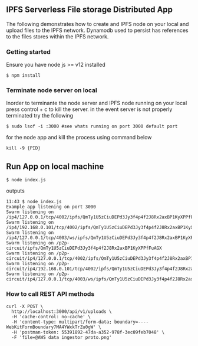 ## IPFS Serverless File storage Distributed App   

The following demonstrates how to create and IPFS node on your local and upload files to the IPFS network.
Dynamodb used to persist has references to the files stores within the IPFS network.

### Getting started 

Ensure you have node js >= v12 installed

    $ npm install 

### Terminate node server on local  
  
Inorder to terminante the node server and IPFS node running on your local press control + c to kill the server.  in the event server is not properly terminated try the following   
  
    $ sudo lsof -i :3000 #see whats running on port 3000 default port 

for the node app and kill the process using command below   
  
    kill -9 {PID}   

  
## Run App on local machine   

    $ node index.js   

  
outputs   
  

    11:43 $ node index.js  
    Example app listening on port 3000  
    Swarm listening on /ip4/127.0.0.1/tcp/4002/ipfs/QmTy1U5zCiuDEPd3Jy3f4p4f2J8Rx2axBP1KyXPPfFuAGX  
    Swarm listening on /ip4/192.168.0.101/tcp/4002/ipfs/QmTy1U5zCiuDEPd3Jy3f4p4f2J8Rx2axBP1KyXPPfFuAGX  
    Swarm listening on /ip4/127.0.0.1/tcp/4003/ws/ipfs/QmTy1U5zCiuDEPd3Jy3f4p4f2J8Rx2axBP1KyXPPfFuAGX  
    Swarm listening on /p2p-circuit/ipfs/QmTy1U5zCiuDEPd3Jy3f4p4f2J8Rx2axBP1KyXPPfFuAGX  
    Swarm listening on /p2p-circuit/ip4/127.0.0.1/tcp/4002/ipfs/QmTy1U5zCiuDEPd3Jy3f4p4f2J8Rx2axBP1KyXPPfFuAGX  
    Swarm listening on /p2p-circuit/ip4/192.168.0.101/tcp/4002/ipfs/QmTy1U5zCiuDEPd3Jy3f4p4f2J8Rx2axBP1KyXPPfFuAGX  
    Swarm listening on /p2p-circuit/ip4/127.0.0.1/tcp/4003/ws/ipfs/QmTy1U5zCiuDEPd3Jy3f4p4f2J8Rx2axBP1KyXPPfFuAGX  

  
### How to call REST API methods
  

    curl -X POST \  
      http://localhost:3000/api/v1/uploads \  
      -H 'cache-control: no-cache' \  
      -H 'content-type: multipart/form-data; boundary=----WebKitFormBoundary7MA4YWxkTrZu0gW' \  
      -H 'postman-token: 55391892-47da-a352-978f-3ec09feb7048' \  
      -F 'file=@AWS data ingestor proto.png'

